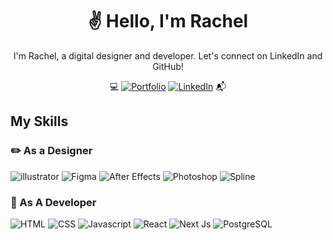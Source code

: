 <h1 align="center">✌️ Hello, I'm Rachel</h1>
<p align="center">I'm Rachel, a digital designer and developer. Let's connect on LinkedIn and GitHub!</p>
<p align="center">
 💻 <a href='https://www.rachelx.ca/'><img alt="Portfolio" src="https://img.shields.io/badge/Portfolio-98cdcb?style=for-the-badge&logo=airplayvideo&logoColor=white"/></a>
  <a href='https://www.linkedin.com/in/rachelxrax'><img alt="LinkedIn" src="https://img.shields.io/badge/LinkedIn-0077B5?style=for-the-badge&logo=linkedin&logoColor=white"/></a> 📬
</p>

<h2>My Skills</h2>
<h3>✏️ As a Designer</h3>
<p>
<img alt="illustrator" src="https://img.shields.io/badge/Adobe%20Illustrator-FF9A00?style=flat&logo=adobeillustrator&logoColor=white"/> 
<img alt="Figma" src="https://img.shields.io/badge/Figma-F24E1E?style=flat&logo=figma&logoColor=white"/>
<img alt="After Effects" src="https://img.shields.io/badge/After%20Effects-9999FF?style=flat&logo=adobeaftereffects&logoColor=white"/>
<img alt="Photoshop" src="https://img.shields.io/badge/Photoshop-31A8FF?style=flat&logo=adobephotoshop&logoColor=white"/>
<img alt="Spline" src="https://img.shields.io/badge/Spline-FF4000?style=flat&logo=spine&logoColor=white"/> 
</p>

<h3>💾 As A Developer</h3>
<p>
<img alt="HTML" src="https://img.shields.io/badge/HTML5-E34F26?style=flat&logo=html5&logoColor=white"/> 
<img alt="CSS" src="https://img.shields.io/badge/CSS3-1572B6?style=flat&logo=css3&logoColor=white"/>
<img alt="Javascript" src="https://img.shields.io/badge/JavaScript-F7DF1E?style=flat&logo=javascript&logoColor=black"/>
<img alt="React" src="https://img.shields.io/badge/React-61DAFB?style=flat&logo=react&logoColor=black"/>
<img alt="Next Js" src="https://img.shields.io/badge/Next.js-000000?style=flat&logo=Next.js&logoColor=white"/>
<img alt="PostgreSQL" src="https://img.shields.io/badge/PostgreSQL-4169E1?style=flat&logo=postgresql&logoColor=white"/>  
</p>

